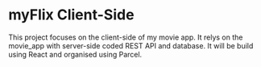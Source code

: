 <h1> myFlix Client-Side</h1>
<p>This project focuses on the client-side of my movie app. It relys on the movie_app with server-side coded REST API and database. It will be build using React and organised using Parcel.<p>